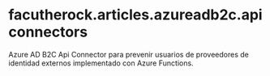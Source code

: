 # facutherock.articles.azureadb2c.apiconnectors
Azure AD B2C Api Connector para prevenir usuarios de proveedores de identidad externos implementado con Azure Functions.
